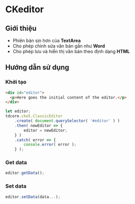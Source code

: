 # CKeditor
## Giới thiệu
- Phiên bản sịn hơn của **TextArea**
- Cho phép chỉnh sửa văn bản gần như **Word**
- Cho phép lưu và hiển thị văn bản theo định dạng **HTML**
## Hướng dẫn sử dụng
### Khởi tạo
```html
<div id="editor"> 
  <p>Here goes the initial content of the editor.</p> 
</div>
```
```javascript
let editor;
tdcore.cke5.ClassicEditor
    .create( document.querySelector( '#editor' ) )
    .then( newEditor => {
        editor = newEditor;
    } )
    .catch( error => {
        console.error( error );
    } );
```
### Get data
```javascript
editor.getData();
```
### Set data
```javascript
editor.setData(data...);
```